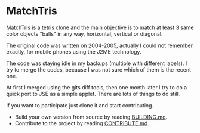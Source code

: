 # MatchTris
MatchTris is a tetris clone and the main objective is to match at least 3 same color objects "balls" in any way, horizontal, vertical or diagonal.

The original code was written on 2004-2005, actually I could not remember exactly, for mobile phones using the J2ME technology.

The code was staying idle in my backups (multiple with different labels). I try to merge the codes, because I was not sure which of them is the recent one.

At first I merged using the gits diff tools, then one month later I try to do a quick port to JSE as a simple applet. There are lots of things to do still.

If you want to participate just clone it and start contributing.

- Build your own version from source by reading [BUILDING.md](./BUILDING.md).
- Contribute to the project by reading [CONTRIBUTE.md](./CONTRIBUTE.md).
